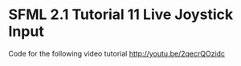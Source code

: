 SFML 2.1 Tutorial 11 Live Joystick Input
========================================

Code for the following video tutorial http://youtu.be/2qecrQOzidc
